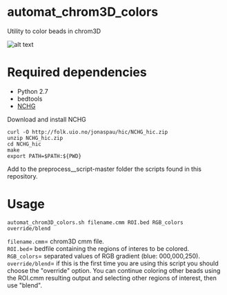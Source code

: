 # automat_chrom3D_colors
Utility to color beads in chrom3D 

![alt text](https://xespes10.u.hpc.mssm.edu/images/schematic_3.png)


# Required dependencies 
- Python 2.7 
- bedtools
- [NCHG](http://folk.uio.no/jonaspau/hic/NCHG_hic.zip)


Download and install NCHG 

```curl -O http://folk.uio.no/jonaspau/hic/NCHG_hic.zip ``` <br/>
```unzip NCHG_hic.zip ``` <br/>
```cd NCHG_hic ```  <br/>
```make ```  <br/>
```export PATH=$PATH:${PWD} ```   

Add to the preprocess__script-master folder the scripts found in this repository.

# Usage

```automat_chrom3D_colors.sh filename.cmm ROI.bed RGB_colors override/blend```

```filename.cmm```= chrom3D cmm file. <br/>
```ROI.bed```= bedfile containing the regions of interes to be colored. <br/>
```RGB_colors```= separated values of RGB gradient (blue: 000,000,250). <br/>
```override/blend```= if this is the first time you are using this script you should choose the "override" option. You can continue coloring other beads using the ROI.cmm resulting output and selecting other regions of interest, then use "blend". <br/>


